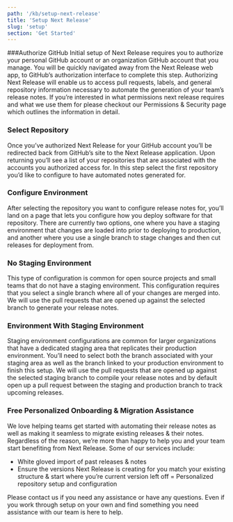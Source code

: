 ```yaml
---
path: '/kb/setup-next-release'
title: 'Setup Next Release'
slug: 'setup'
section: 'Get Started'
---
```


###Authorize GitHub
Initial setup of Next Release requires you to authorize your personal GitHub account or an organization GitHub account that you manage. You will be quickly navigated away from the Next Release web app, to GitHub’s authorization interface to complete this step. Authorizing Next Release will enable us to access pull requests, labels, and general repository information necessary to automate the generation of your team’s release notes. If you’re interested in what permissions next release requires and what we use them for please checkout our Permissions & Security page which outlines the information in detail.

### Select Repository
Once you’ve authorized Next Release for your GitHub account you’ll be redirected back from GitHub’s site to the Next Release application. Upon returning you’ll see a list of your repositories that are associated with the accounts you authorized access for. In this step select the first repository you’d like to configure to have automated notes generated for.

### Configure Environment
After selecting the repository you want to configure release notes for, you’ll land on a page that lets you configure how you deploy software for that repository. There are currently two options, one where you have a staging environment that changes are loaded into prior to deploying to production, and another where you use a single branch to stage changes and then cut releases for deployment from.


### No Staging Environment
This type of configuration is common for open source projects and small teams that do not have a staging environment. This configuration requires that you select a single branch where all of your changes are merged into. We will use the pull requests that are opened up against the selected branch to generate your release notes.

### Environment With Staging Environment
Staging environment configurations are common for larger organizations that have a dedicated staging area that replicates their production environment. You’ll need to select both the branch associated with your staging area as well as the branch linked to your production environment to finish this setup. We will use the pull requests that are opened up against the selected staging branch to compile your release notes and by default open up a pull request between the staging and production branch to track upcoming releases.


### Free Personalized Onboarding & Migration Assistance

We love helping teams get started with automating their release notes as well as making it seamless to migrate existing releases & their notes. Regardless of the reason, we’re more than happy to help you and your team start benefiting from Next Release. Some of our services include:

- White gloved import of past releases & notes
- Ensure the versions Next Release is creating for you match your existing structure & start where you’re current version left off
= Personalized repository setup and configuration

Please contact us if you need any assistance or have any questions. Even if you work through setup on your own and find something you need assistance with our team is here to help.